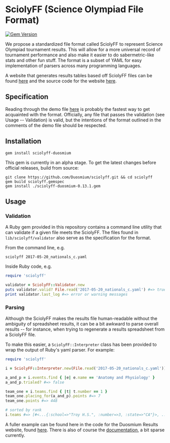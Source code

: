 # SciolyFF (Science Olympiad File Format)

[![Gem Version](https://badge.fury.io/rb/sciolyff-duosmium.svg)](https://badge.fury.io/rb/sciolyff-duosmium)

We propose a standardized file format called SciolyFF to represent Science
Olympiad tournament results. This will allow for a more universal record of
tournament performance and also make it easier to do sabermetric-like stats and
other fun stuff. The format is a subset of YAML for easy implementation of
parsers across many programming languages.

A website that generates results tables based off SciolyFF files can be found
[here](https://duosmium.org/results/) and the source code for the website
[here](https://github.com/Duosmium/duosmium).

## Specification

Reading through the demo file [here](examples/demo.yaml) is probably the fastest
way to get acquainted with the format. Officially, any file that passes the
validation (see Usage -- Validation) is valid, but the intentions of the format
outlined in the comments of the demo file should be respected.

## Installation

```
gem install sciolyff-duosmium
```

This gem is currently in an alpha stage. To get the latest changes before
official releases, build from source:

```
git clone https://github.com/Duosmium/sciolyff.git && cd sciolyff
gem build sciolyff.gemspec
gem install ./sciolyff-duosmium-0.13.1.gem
```

## Usage

### Validation

A Ruby gem provided in this repository contains a command line utility that can
validate if a given file meets the SciolyFF. The files found in
`lib/sciolyff/validator` also serve as the specification for the format.

From the command line, e.g.

```
sciolyff 2017-05-20_nationals_c.yaml
```

Inside Ruby code, e.g.

```ruby
require 'sciolyff'

validator = SciolyFF::Validator.new
puts validator.valid? File.read('2017-05-20_nationals_c.yaml') #=> true
print validator.last_log #=> error or warning messages
```

### Parsing

Although the SciolyFF makes the results file human-readable without the
ambiguity of spreadsheet results, it can be a bit awkward to parse overall
results -- for instance, when trying to regenerate a results spreadsheet from a
SciolyFF file.

To make this easier, a `SciolyFF::Interpreter` class has been provided to wrap
the output of Ruby's yaml parser. For example:

```ruby
require 'sciolyff'

i = SciolyFF::Interpreter.new(File.read('2017-05-20_nationals_c.yaml'))

a_and_p = i.events.find { |e| e.name == 'Anatomy and Physiology' }
a_and_p.trialed? #=> false

team_one = i.teams.find { |t| t.number == 1 }
team_one.placing_for(a_and_p).points #=> 7
team_one.points #=> 448

# sorted by rank
i.teams #=> [#<...{:school=>"Troy H.S.", :number=>3, :state=>"CA"}>, ... ]
```

A fuller example can be found here in the code for the Duosmium Results website,
found
[here](https://github.com/Duosmium/duosmium/blob/master/source/results/template.html.erb).
There is also of course the
[documentation](https://www.rubydoc.info/gems/sciolyff-duosmium/0.13.1), a bit sparse
currently.
